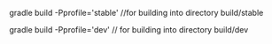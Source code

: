 gradle build -Pprofile='stable' //for building into directory build/stable

gradle build -Pprofile='dev' // for building into directory build/dev